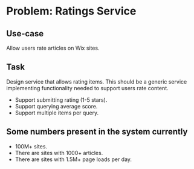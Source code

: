 # Problem: Ratings Service

## Use-case
Allow users rate articles on Wix sites.

## Task
Design service that allows rating items. This should be a generic service implementing functionality needed to support users rate content.
- Support submitting rating (1-5 stars).
- Support querying average score.
- Support multiple items per query.

## Some numbers present in the system currently
- 100M+ sites.
- There are sites with 1000+ articles.
- There are sites with 1.5M+ page loads per day.
